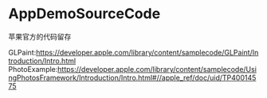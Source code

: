 # AppDemoSourceCode
苹果官方的代码留存    

GLPaint:https://developer.apple.com/library/content/samplecode/GLPaint/Introduction/Intro.html
PhotoExample:https://developer.apple.com/library/content/samplecode/UsingPhotosFramework/Introduction/Intro.html#//apple_ref/doc/uid/TP40014575

